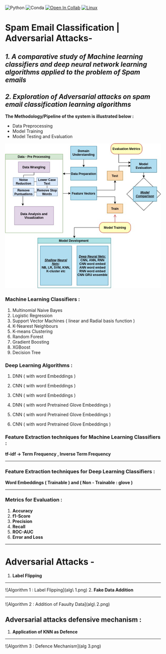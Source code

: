 ![Python](https://img.shields.io/badge/Python-Version%20%3A%203.0-yellowgreen)
![Conda](https://img.shields.io/badge/conda%20-4.10.3-blackyellow)
[![Open In Collab](https://colab.research.google.com/assets/colab-badge.svg)](https://colab.research.google.com/github/Naereen/badges)
[![Linux](https://svgshare.com/i/Zhy.svg)](https://svgshare.com/i/Zhy.svg)


# Spam Email Classification | Adversarial Attacks-

## *1. A comparative study of Machine learning classifiers and deep neural network learning algorithms applied to the problem of Spam emails* ##

## *2. Exploration of Adversarial attacks on spam email classification learning algorithms* ##

**The Methodology/Pipeline of the system is illustrated below :**

* Data Preprocessing
* Model Training
* Model Testing and Evaluation

![Methodology](Methodology.jpg)

### Machine Learning Classifiers :
1. Multinomial Naive Bayes
2. Logistic Regression
3. Support Vector Machines ( linear and Radial basis function )
4. K-Nearest Neighbours
5. K-means Clustering
6. Random Forest 
7. Gradient Boosting 
8. XGBoost 
9. Decision Tree 

### Deep Learning Algorithms : 
1. DNN ( with word Embeddings )
2. CNN ( with word Embeddings )
3. CNN ( with word Embeddings )

4. DNN ( with word Pretrained Glove Embeddings )
5. CNN ( with word Pretrained Glove Embeddings )
6. CNN ( with word Pretrained Glove Embeddings )

### Feature Extraction techniques for Machine Learning Classifiers  : 
**tf-idf -> Term Frequency , Inverse Term Frequency**

---

### Feature Extraction techniques for Deep Learning Classifiers     : 
**Word Embeddings ( Trainable ) and ( Non - Trainable : glove )** 

---

### Metrics for Evaluation : 
1. **Accuracy**
2. **f1-Score**
3. **Precision**
4. **Recall**
5. **ROC-AUC**
6. **Error and Loss**

---


# Adversarial Attacks - 
1. **Label Flipping**

---

![Algorithm 1 : Label Flipping](alg\ 1.png)
2. **Fake Data Addition**

---

![Algorithm 2 : Addition of Fauulty Data](alg\ 2.png)
## Adversarial attacks defensive mechanism :
1. **Application of KNN as Defence**

---

![Algorithm 3 : Defence Mechanism](alg 3.png)
